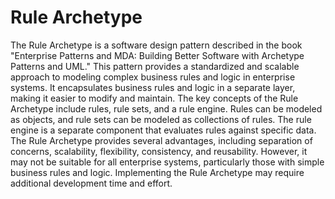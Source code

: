 # Rule Archetype
The Rule Archetype is a software design pattern described in the book "Enterprise Patterns and MDA: Building Better Software with Archetype Patterns and UML." This pattern provides a standardized and scalable approach to modeling complex business rules and logic in enterprise systems. It encapsulates business rules and logic in a separate layer, making it easier to modify and maintain. The key concepts of the Rule Archetype include rules, rule sets, and a rule engine. Rules can be modeled as objects, and rule sets can be modeled as collections of rules. The rule engine is a separate component that evaluates rules against specific data. The Rule Archetype provides several advantages, including separation of concerns, scalability, flexibility, consistency, and reusability. However, it may not be suitable for all enterprise systems, particularly those with simple business rules and logic. Implementing the Rule Archetype may require additional development time and effort.